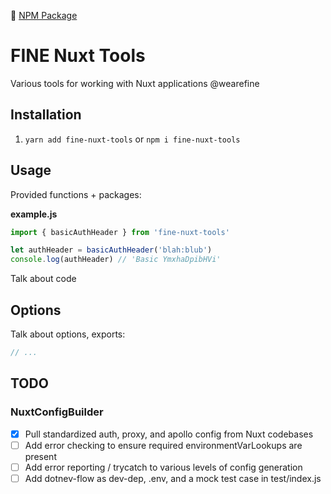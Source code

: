🔗 [NPM Package](https://www.npmjs.com/package/fine-nuxt-tools)

# FINE Nuxt Tools

Various tools for working with Nuxt applications @wearefine

## Installation

1. `yarn add fine-nuxt-tools` or `npm i fine-nuxt-tools`

## Usage

Provided functions + packages:

**example.js**

```js
import { basicAuthHeader } from 'fine-nuxt-tools'

let authHeader = basicAuthHeader('blah:blub')
console.log(authHeader) // 'Basic YmxhaDpibHVi'
```

Talk about code

## Options

Talk about options, exports:

```js
// ...
```

## TODO

### NuxtConfigBuilder

- [x] Pull standardized auth, proxy, and apollo config from Nuxt codebases
- [ ] Add error checking to ensure required environmentVarLookups are present
- [ ] Add error reporting / trycatch to various levels of config generation
- [ ] Add dotnev-flow as dev-dep, .env, and a mock test case in test/index.js